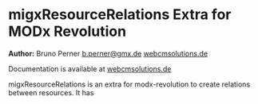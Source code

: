 migxResourceRelations Extra for MODx Revolution
=======================================


**Author:** Bruno Perner b.perner@gmx.de [webcmsolutions.de](http://www.webcmsolutions.de)

Documentation is available at [webcmsolutions.de]()

migxResourceRelations is an extra for modx-revolution to create relations between resources.
It has 
